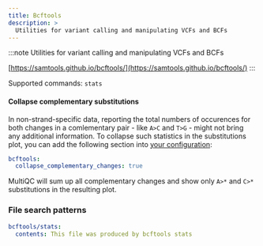 ```yaml
---
title: Bcftools
description: >
  Utilities for variant calling and manipulating VCFs and BCFs
---
```


<!--
~~~~~ DO NOT EDIT ~~~~~
This file is autogenerated from the MultiQC module python docstring.
Do not edit the markdown, it will be overwritten.

File path for the source of this content: multiqc/modules/bcftools/bcftools.py
~~~~~~~~~~~~~~~~~~~~~~~
-->

:::note
Utilities for variant calling and manipulating VCFs and BCFs

[https://samtools.github.io/bcftools/](https://samtools.github.io/bcftools/)
:::

Supported commands: `stats`

#### Collapse complementary substitutions

In non-strand-specific data, reporting the total numbers of occurences for both changes
in a comlementary pair - like `A>C` and `T>G` - might not bring any additional information.
To collapse such statistics in the substitutions plot, you can add the following section into
[your configuration](https://docs.seqera.io/multiqc/getting_started/config):

```yaml
bcftools:
  collapse_complementary_changes: true
```

MultiQC will sum up all complementary changes and show only `A>*` and `C>*` substitutions
in the resulting plot.

### File search patterns

```yaml
bcftools/stats:
  contents: This file was produced by bcftools stats
```
